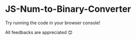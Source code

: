 # JS-Num-to-Binary-Converter

Try running the code in your browser console!

All feedbacks are appreciated 😊
